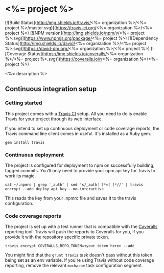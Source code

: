 <%= project %>
========

[![Build Status](http://img.shields.io/travis/<%= organization %>/<%= project %>/master.svg)](https://travis-ci.org/<%= organization %>/<%= project %>)
[![NPM version](http://img.shields.io/npm/v/<%= project %>.svg)](https://www.npmjs.org/package/<%= project %>)
[![Dependency Status](http://img.shields.io/david/<%= organization %>/<%= project %>.svg)](https://david-dm.org/<%= organization %>/<%= project %>)
[![Coverage Status](https://img.shields.io/coveralls/<%= organization %>/<%= project %>.svg)](https://coveralls.io/r/<%= organization %>/<%= project %>)

<%= description %>

## Continuous integration setup

### Getting started

This project comes with a [Travis CI](https://travis-ci.org/) setup. All you need to do is enable Travis for your project through its web interface.

If you intend to set up continuous deployment or code coverage reports, the Travis command line client comes in useful. It's installed as a Ruby gem.

    gem install travis

### Continuous deployment

The project is configured for deployment to npm on successfully building, tagged commits. You'll only need to provide your npm api key for Travis to work its magic.

    cat ~/.npmrc | grep '_auth' | sed 's/_auth[ ]*=[ ]*//' | travis encrypt --add deploy.api_key --no-interactive

This reads the key from your .npmrc file and saves it to the travis configuration.

### Code coverage reports

The project is set up with a test runner that is compatible with the [Coveralls](http://coveralls.io/) reporting tool. Travis will push the reports to Coveralls for you, if you provide it with the repository specific private token.

    travis encrypt COVERALLS_REPO_TOKEN=<your token here> --add

You might find that the `grunt travis` task doesn't pass without this token being set as an env variable. If you're using Travis without code coverage reporting, remove the relevant `mochacov` task configuration segment.
